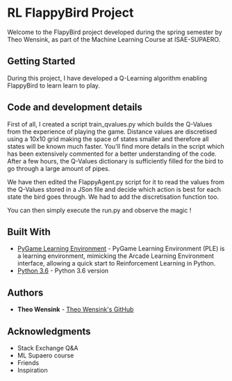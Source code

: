 # RL FlappyBird Project

Welcome to the FlapyBird project developed during the spring semester by Theo Wensink, as part of the Machine Learning Course at ISAE-SUPAERO.

## Getting Started

During this project, I have developed a Q-Learning algorithm enabling FlappyBird to learn learn to play.

## Code and development details

First of all, I created a script train_qvalues.py which builds the Q-Values from the experience of playing the game. Distance values are discretised using a 10x10 grid making the space of states smaller and therefore all states will be known much faster. You'll find more details in the script which has been extensively commented for a better understanding of the code. After a few hours, the Q-Values dictionary is sufficiently filled for the bird to go through a large amount of pipes.

We have then edited the FlappyAgent.py script for it to read the values from the Q-Values stored in a JSon file and decide which action is best for each state the bird goes through. We had to add the discretisation function too.

You can then simply execute the run.py and observe the magic !


## Built With

* [PyGame Learning Environment](http://pygame-learning-environment.readthedocs.io/en/latest/user/games/flappybird.html) - PyGame Learning Environment (PLE) is a learning environment, mimicking the Arcade Learning Environment interface, allowing a quick start to Reinforcement Learning in Python. 
* [Python 3.6](https://www.python.org/downloads/release/python-360/) - Python 3.6 version 

## Authors

* **Theo Wensink** - [Theo Wensink's GitHub](https://github.com/theowensink)

## Acknowledgments

* Stack Exchange Q&A
* ML Supaero course
* Friends
* Inspiration

